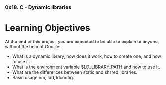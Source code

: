 ### 0x18. C - Dynamic libraries

# Learning Objectives
At the end of this project, you are expected to be able to explain to anyone, without the help of Google:

- What is a dynamic library, how does it work, how to create one, and how to use it.
- What is the environment variable $LD_LIBRARY_PATH and how to use it.
- What are the differences between static and shared libraries.
- Basic usage nm, ldd, ldconfig.

